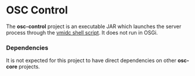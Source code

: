 # OSC Control

The **osc-control** project is an executable JAR which launches the server process through the [vmidc shell script](https://github.com/opensecuritycontroller/osc-core/blob/master/osc-server-bom/root/opt/vmidc/bin/vmidc.sh). It does not run in OSGi.

### Dependencies
It is not expected for this project to have direct dependencies on other **osc-core** projects.